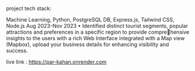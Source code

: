 project tech stack:

Machine Learning, Python, PostgreSQL DB, Express.js, Tailwind CSS, Node.js Aug 2023-Nov 2023
• Identified distinct tourist segments, popular attractions and preferences in a specific region to provide comprehensive insights to the users with a rich Web Interface integrated with a Map view (Mapbox), upload your
business details for enhancing visibility and success.

live link : https://par-kahan.onrender.com
